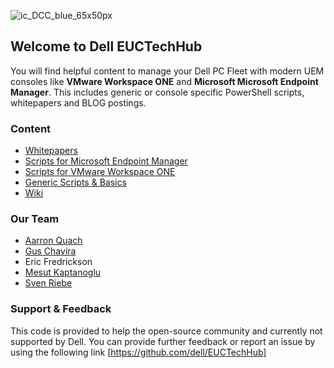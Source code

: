 ![ic_DCC_blue_65x50px](https://user-images.githubusercontent.com/99353146/156392718-d81a374e-add8-4c91-b19c-b35189a318be.png)
## Welcome to Dell EUCTechHub

You will find helpful content to manage your Dell PC Fleet with modern UEM consoles like **VMware Workspace ONE** and **Microsoft Microsoft Endpoint Manager**. This includes generic or console specific PowerShell scripts, whitepapers and BLOG postings. 

### Content
- [Whitepapers](https://github.com/dell/EUCTechHub/tree/main/Whitepapers)
- [Scripts for Microsoft Endpoint Manager](https://github.com/dell/EUCTechHub/tree/main/Scripts/MEM-InTune)
- [Scripts for VMware Workspace ONE](https://github.com/dell/EUCTechHub/tree/main/Scripts/Workspace%20ONE)
- [Generic Scripts & Basics](https://github.com/dell/EUCTechHub/tree/main/Scripts/General)
- [Wiki](https://github.com/dell/EUCTechHub/wiki)

### Our Team
- [Aarron Quach](https://github.com/aquachdell)
- [Gus Chavira](https://github.com/gchaviradell)
- Eric Fredrickson
- [Mesut Kaptanoglu](https://github.com/mesutkdell)
- [Sven Riebe](https://github.com/svenriebedell)

### Support & Feedback
This code is provided to help the open-source community and currently not supported by Dell.
You can provide further feedback or report an issue by using the following link [https://github.com/dell/EUCTechHub]
